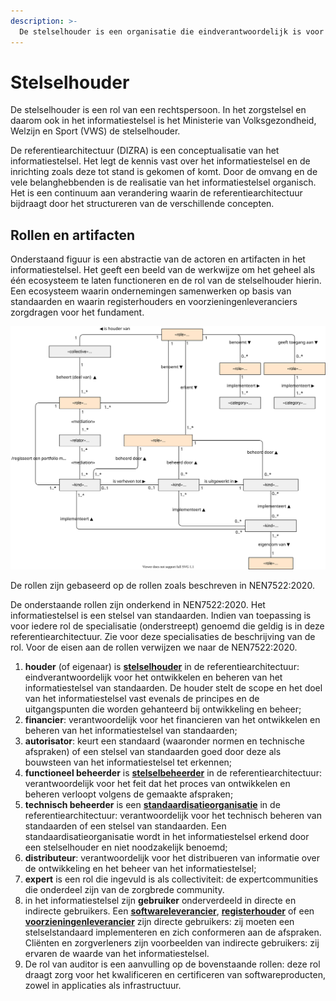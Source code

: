 ```yaml
---
description: >-
  De stelselhouder is een organisatie die eindverantwoordelijk is voor het zorgstelsel en daarom ook eindverantwoordelijk voor het informatiestelsel dat onderdeel is van het zorgstelsel om continuïteit en kwaliteit van zorg te borgen. 
---
```


# Stelselhouder

De stelselhouder is een rol van een rechtspersoon. In het zorgstelsel en daarom ook in het informatiestelsel is het Ministerie van Volksgezondheid, Welzijn en Sport (VWS) de stelselhouder. 

De referentiearchitectuur (DIZRA) is een conceptualisatie van het informatiestelsel. Het legt de kennis vast over het informatiestelsel en de inrichting zoals deze tot stand is gekomen of komt. Door de omvang en de vele belanghebbenden is de realisatie van het informatiestelsel organisch. Het is een continuum aan verandering waarin de referentiearchitectuur bijdraagt door het structureren van de verschillende concepten.

## Rollen en artifacten

Onderstaand figuur is een abstractie van de actoren en artifacten in het informatiestelsel. Het geeft een beeld van de werkwijze om het geheel als één ecosysteem te laten functioneren en de rol van de stelselhouder hierin. Een ecosysteem waarin ondernemingen samenwerken op basis van standaarden en waarin registerhouders en voorzieningenleveranciers zorgdragen voor het fundament.



![Figuur 1 Conceptualisatie van het informatiestelsel](../.gitbook/assets/act-system-onto.svg)



De rollen zijn gebaseerd op de rollen zoals beschreven in NEN7522:2020.

De onderstaande rollen zijn onderkend in NEN7522:2020. Het informatiestelsel is een stelsel van standaarden. Indien van toepassing is voor iedere rol de specialisatie (onderstreept) genoemd die geldig is in deze referentiearchitectuur. Zie voor deze specialisaties de beschrijving van de rol. Voor de eisen aan de rollen verwijzen we naar de NEN7522:2020.

1. **houder** (of eigenaar) is **<u>stelselhouder</u>** in de referentiearchitectuur: eindverantwoordelijk voor het ontwikkelen en beheren van het informatiestelsel van standaarden. De houder stelt de scope en het doel van het informatiestelsel vast evenals de principes en de uitgangspunten die worden gehanteerd bij ontwikkeling en beheer;
2. **financier**: verantwoordelijk voor het financieren van het ontwikkelen en beheren van het informatiestelsel van standaarden;
3. **autorisator**: keurt een standaard (waaronder normen en technische afspraken) of een stelsel van standaarden goed door deze als bouwsteen van het informatiestelsel tet erkennen;
4. **functioneel beheerder** is **<u>stelselbeheerder</u>** in de referentiearchitectuur: verantwoordelijk voor het feit dat het proces van ontwikkelen en beheren verloopt volgens de gemaakte afspraken;
5. **technisch beheerder** is een <u>**standaardisatieorganisatie**</u> in de referentiearchitectuur: verantwoordelijk voor het technisch beheren van standaarden of een stelsel van standaarden. Een standaardisatieorganisatie wordt in het informatiestelsel erkend door een stelselhouder en niet noodzakelijk benoemd;
6. **distributeur**: verantwoordelijk voor het distribueren van informatie over de ontwikkeling en het beheer van het informatiestelsel;
7. **expert** is een rol die ingevuld is als collectiviteit: de expertcommunities die onderdeel zijn van de zorgbrede community.
8. in het informatiestelsel zijn **gebruiker** onderverdeeld in directe en indirecte gebruikers. Een <u>**softwareleverancier**</u>, <u>**registerhouder**</u> of een <u>**voorzieningenleverancier**</u> zijn directe gebruikers: zij moeten een stelselstandaard implementeren en zich conformeren aan de afspraken. Cliënten en zorgverleners zijn voorbeelden van indirecte gebruikers: zij ervaren de waarde van het informatiestelsel.
9. De rol van auditor is een aanvulling op de bovenstaande rollen: deze rol draagt zorg voor het kwalificeren en certificeren van softwareproducten, zowel in applicaties als infrastructuur.

